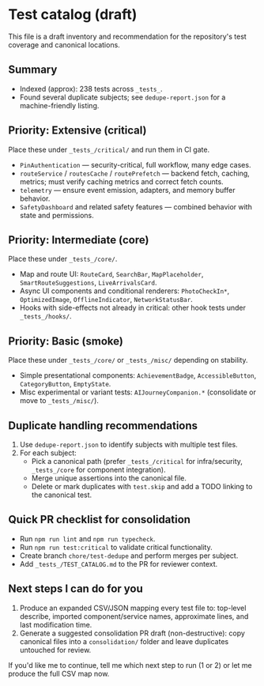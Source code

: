 # Test catalog (draft)

This file is a draft inventory and recommendation for the repository's test coverage and canonical locations.

## Summary

- Indexed (approx): 238 tests across `_tests_`.
- Found several duplicate subjects; see `dedupe-report.json` for a machine-friendly listing.

## Priority: Extensive (critical)

Place these under `_tests_/critical/` and run them in CI gate.

- `PinAuthentication` — security-critical, full workflow, many edge cases.
- `routeService` / `routesCache` / `routePrefetch` — backend fetch, caching, metrics; must verify caching metrics and correct fetch counts.
- `telemetry` — ensure event emission, adapters, and memory buffer behavior.
- `SafetyDashboard` and related safety features — combined behavior with state and permissions.

## Priority: Intermediate (core)

Place these under `_tests_/core/`.

- Map and route UI: `RouteCard`, `SearchBar`, `MapPlaceholder`, `SmartRouteSuggestions`, `LiveArrivalsCard`.
- Async UI components and conditional renderers: `PhotoCheckIn*`, `OptimizedImage`, `OfflineIndicator`, `NetworkStatusBar`.
- Hooks with side-effects not already in critical: other hook tests under `_tests_/hooks/`.

## Priority: Basic (smoke)

Place these under `_tests_/core/` or `_tests_/misc/` depending on stability.

- Simple presentational components: `AchievementBadge`, `AccessibleButton`, `CategoryButton`, `EmptyState`.
- Misc experimental or variant tests: `AIJourneyCompanion.*` (consolidate or move to `_tests_/misc/`).

## Duplicate handling recommendations

1. Use `dedupe-report.json` to identify subjects with multiple test files.
2. For each subject:
   - Pick a canonical path (prefer `_tests_/critical` for infra/security, `_tests_/core` for component integration).
   - Merge unique assertions into the canonical file.
   - Delete or mark duplicates with `test.skip` and add a TODO linking to the canonical test.

## Quick PR checklist for consolidation

- Run `npm run lint` and `npm run typecheck`.
- Run `npm run test:critical` to validate critical functionality.
- Create branch `chore/test-dedupe` and perform merges per subject.
- Add `_tests_/TEST_CATALOG.md` to the PR for reviewer context.

## Next steps I can do for you

1. Produce an expanded CSV/JSON mapping every test file to: top-level describe, imported component/service names, approximate lines, and last modification time.
2. Generate a suggested consolidation PR draft (non-destructive): copy canonical files into a `consolidation/` folder and leave duplicates untouched for review.

If you'd like me to continue, tell me which next step to run (1 or 2) or let me produce the full CSV map now.
